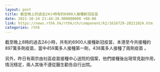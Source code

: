 ```yaml
---
layout: post
title: 截至晚上的過去24小時有約6900人接種新冠疫苗
date: 2021-10-24 21:44:28.000000000 +08:00
link: https://news.rthk.hk/rthk/ch/component/k2/1616729-20211024.htm
categories: rthk
---
```


截至晚上8時的過去24小時，共有約6900人接種新冠疫苗，本港至今共接種約897萬多劑疫苗，當中459萬多人接種第一劑，438萬多人接種了兩劑疫苗 。

另外，昨日有兩宗由社區疫苗接種中心送院的個案，他們接種後出現常見副作用，情況穩定，兩人其後不遵從醫生勸告自行出院。
